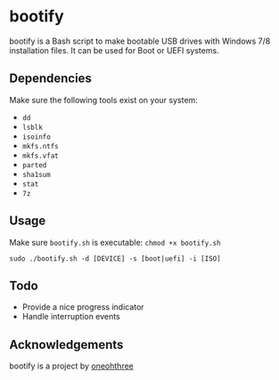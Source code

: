# bootify

bootify is a Bash script to make bootable USB drives with Windows 7/8 
installation files. It can be used for Boot or UEFI systems.

## Dependencies

Make sure the following tools exist on your system:

* `dd`
* `lsblk`
* `isoinfo`
* `mkfs.ntfs`
* `mkfs.vfat`
* `parted`
* `sha1sum`
* `stat`
* `7z`

## Usage

Make sure `bootify.sh` is executable: `chmod +x bootify.sh`

`sudo ./bootify.sh -d [DEVICE] -s [boot|uefi] -i [ISO]`

## Todo

* Provide a nice progress indicator
* Handle interruption events

## Acknowledgements

bootify is a project by [oneohthree](http://oneohthree.github.io/)
